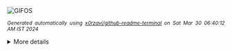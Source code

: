 <div align="justify">
<picture>
    <source media="(prefers-color-scheme: dark)" srcset="https://i.ibb.co/h97J3vH/output-gif.gif">
    <source media="(prefers-color-scheme: light)" srcset="https://i.ibb.co/h97J3vH/output-gif.gif">
    <img alt="GIFOS" src="https://i.ibb.co/h97J3vH/output-gif.gif">
</picture>

<sub><i>Generated automatically using [x0rzavi/github-readme-terminal](https://github.com/x0rzavi/github-readme-terminal) on Sat Mar 30 06:40:12 AM IST 2024</i></sub>

<details>
<summary>More details</summary>

</details>
</div>

<!-- Image deletion URL: https://ibb.co/F3xLRtJ/667b9c54c9cd425cc6ace142bedd9e21 -->